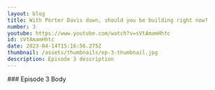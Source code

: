 ```yaml
---
layout: blog
title: With Porter Davis down, should you be building right now?
number: 3
youtube: https://www.youtube.com/watch?v=sVtAmamHhtc
id: sVtAmamHhtc
date: 2023-04-14T15:16:56.275Z
thumbnail: /assets/thumbnails/ep-3-thumbnail.jpg
description: Episode 3 description
---
```

#﻿## Episode 3 Body
